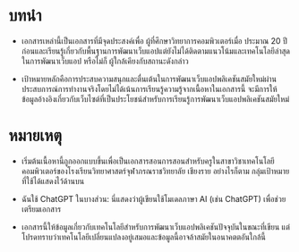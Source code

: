 # บทนำ
- เอกสารเหล่านี้เป็นเอกสารที่มีจุดประสงค์เพื่อ ผู้ที่ศึกษาวิทยาการคอมพิวเตอร์เมื่อ ประมาณ 20 ปีก่อนและเรียนรู้เกี่ยวกับพื้นฐานการพัฒนาเว็บแอปแต่ยังไม่ได้ติดตามแนวโน้มและเทคโนโลยีล่าสุดในการพัฒนาเว็บแอป หรือไม่ก็ ผู้ใกล้เคียงกับสถานะดังกล่าว

- เป้าหมายหลักคือการประสบความสนุกและตื่นเต้นในการพัฒนาเว็บแอปพลิเคชันสมัยใหม่ผ่านประสบการณ์การทำงานจริงโดยไม่ได้เน้นการเรียนรู้ความรู้จากเนื้อหาในเอกสารนี้ จะมีการให้ข้อมูลอ้างอิงเกี่ยวกับเว็บไซต์ที่เป็นประโยชน์สำหรับการเรียนรู้การพัฒนาเว็บแอปพลิเคชันสมัยใหม่

# หมายเหตุ
- เริ่มต้นเนื้อหานี้ถูกออกแบบขึ้นเพื่อเป็นเอกสารสอนการสอนสำหรับครูในสาขาวิชาเทคโนโลยีคอมพิวเตอร์ของโรงเรียนวิทยาศาสตร์จุฬาภรณราชวิทยาลัย เชียงราย อย่างไรก็ตาม กลุ่มเป้าหมายที่ใช้ได้แสดงไว้ด้านบน
- ฉันใช้ ChatGPT ในบางส่วน: นี่แสดงว่าผู้เขียนใช้โมเดลภาษา AI (เช่น ChatGPT) เพื่อช่วยเตรียมเอกสาร

- เอกสารนี้ให้ข้อมูลเกี่ยวกับเทคโนโลยีสำหรับการพัฒนาเว็บแอปพลิเคชันปัจจุบันในขณะที่เขียน แต่โปรดทราบว่าเทคโนโลยีเปลี่ยนแปลงอยู่เสมอและข้อมูลนี้อาจล้าสมัยในอนาคตตอันใกล้นี้